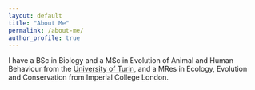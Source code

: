 ```yaml
---
layout: default
title: "About Me"
permalink: /about-me/
author_profile: true
---
```


I have a BSc in Biology and a MSc in Evolution of Animal and Human Behaviour from the [University of Turin](www.unito.it/en), and a MRes in Ecology, Evolution and Conservation from Imperial College London.
